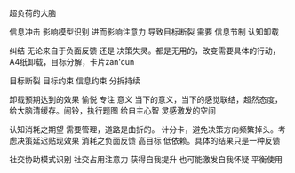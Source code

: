 超负荷的大脑

信息冲击 影响模型识别 进而影响注意力 导致目标断裂 需要 信息节制 认知卸载

纠结 无论来自于负面反馈 还是 决策失灵。都是无用的，改变需要具体的行动，A4纸卸载，目标分解，卡片zan'cun

目标断裂 目标约束 信息约束 分拆持续

卸载预期达到的效果 愉悦 专注 意义
当下的意义，当下的感觉联结，超然态度，给大脑清缓存。闹铃，执行题图
给自主心智 灵感激发的空间

认知消耗之期望 需要管理，道路是曲折的。  计分卡，避免决策方向频繁掉头。考虑决策延迟贴现效果
消耗之负面反馈 高目标 低依赖。具体的结果只是一种反馈

社交协助模式识别 社交占用注意力 获得自我提升 也可能激发自我怀疑 平衡使用